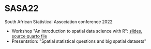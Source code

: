# SASA22

South African Statistical Association conference 2022

* Workshop "An introduction to spatial data science with R": [slides](https://edzer.github.io/SASA22/workshop.html), [source quarto file](workshop.qmd)
* Presentation: "Spatial statistical questions and big spatial datasets"
